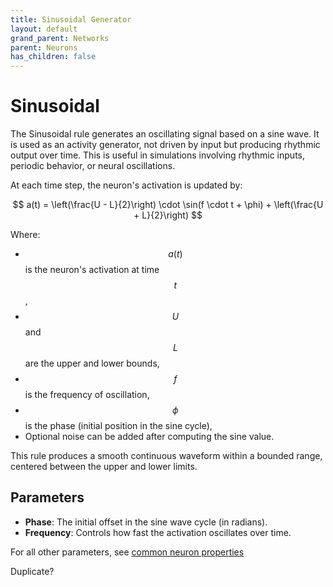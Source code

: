 ```yaml
---
title: Sinusoidal Generator
layout: default
grand_parent: Networks
parent: Neurons
has_children: false
---
```


# Sinusoidal

The Sinusoidal rule generates an oscillating signal based on a sine wave. It is used as an activity generator, not driven by input but producing rhythmic output over time. This is useful in simulations involving rhythmic inputs, periodic behavior, or neural oscillations.

At each time step, the neuron's activation is updated by:

$$
a(t) = \left(\frac{U - L}{2}\right) \cdot \sin(f \cdot t + \phi) + \left(\frac{U + L}{2}\right)
$$

Where:

- $$a(t)$$ is the neuron's activation at time $$t$$,
- $$U$$ and $$L$$ are the upper and lower bounds,
- $$f$$ is the frequency of oscillation,
- $$\phi$$ is the phase (initial position in the sine cycle),
- Optional noise can be added after computing the sine value.

This rule produces a smooth continuous waveform within a bounded range, centered between the upper and lower limits.

## Parameters

- **Phase**: The initial offset in the sine wave cycle (in radians).
- **Frequency**: Controls how fast the activation oscillates over time.

For all other parameters, see [common neuron properties](/docs/network/neurons/index#common-neuron-properties)

<!-- TODO --> Duplicate?